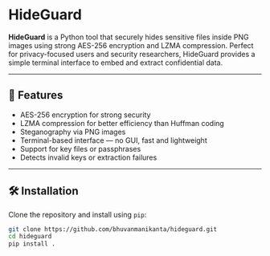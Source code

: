 # HideGuard

**HideGuard** is a Python tool that securely hides sensitive files inside PNG images using strong AES-256 encryption and LZMA compression. Perfect for privacy-focused users and security researchers, HideGuard provides a simple terminal interface to embed and extract confidential data.

---

## 🔐 Features

- AES-256 encryption for strong security
- LZMA compression for better efficiency than Huffman coding
- Steganography via PNG images
- Terminal-based interface — no GUI, fast and lightweight
- Support for key files or passphrases
- Detects invalid keys or extraction failures

---

## 🛠️ Installation

Clone the repository and install using `pip`:

```bash
git clone https://github.com/bhuvanmanikanta/hideguard.git
cd hideguard
pip install .
